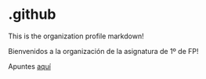 # .github

This is the organization profile markdown!

Bienvenidos a la organización de la asignatura de 1º de FP!

Apuntes [aquí](http://www.google.es)
